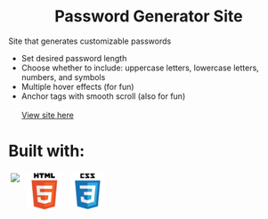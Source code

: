<h1 align="center"> Password Generator Site </h1>

Site that generates customizable passwords
- Set desired password length
- Choose whether to include: uppercase letters, lowercase letters, numbers, and symbols
- Multiple hover effects (for fun)
- Anchor tags with smooth scroll (also for fun)
<br></br>
<a href="https://htmlpreview.github.io/?https://github.com/Shaunfoo560/Password-Generator-Site/blob/main/index.html" title="View site here!">View site here</a>

# Built with:
<p>
<img src="https://upload.wikimedia.org/wikipedia/commons/thumb/9/99/Unofficial_JavaScript_logo_2.svg/1200px-Unofficial_JavaScript_logo_2.svg.png" height="65" style="vertical-align:top; margin:4px">
<img src="https://raw.githubusercontent.com/github/explore/80688e429a7d4ef2fca1e82350fe8e3517d3494d/topics/html/html.png" alt="VS Code" height="65" style="vertical-align:top; margin:4px">
<img src="https://raw.githubusercontent.com/github/explore/80688e429a7d4ef2fca1e82350fe8e3517d3494d/topics/css/css.png" alt="VS Code" height="65" style="vertical-align:top; margin:4px">
</p>

